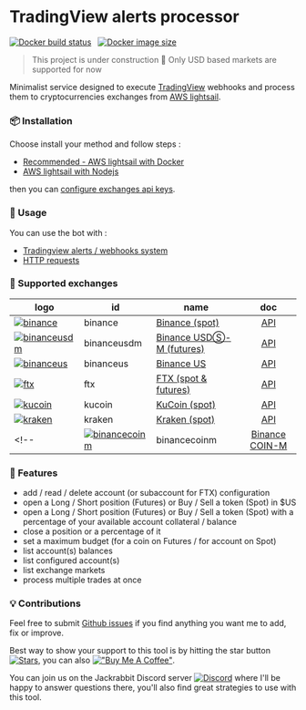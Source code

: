 # TradingView alerts processor

[![Docker build status](https://img.shields.io/docker/cloud/build/madamefleur/tradingview-alerts-processor)](https://hub.docker.com/repository/docker/madamefleur/tradingview-alerts-processor) &nbsp; [![Docker image size](https://img.shields.io/docker/image-size/madamefleur/tradingview-alerts-processor)](https://hub.docker.com/repository/docker/madamefleur/tradingview-alerts-processor/tags?page=1&ordering=last_updated)

>
> This project is under construction 🚧
> Only USD based markets are supported for now
>

Minimalist service designed to execute [TradingView](https://www.tradingview.com/) webhooks and process them to cryptocurrencies exchanges from [AWS lightsail](https://lightsail.aws.amazon.com/).

### 📦 Installation

Choose install your method and follow steps :

- [Recommended - AWS lightsail with Docker](docs/install/1b_Docker.md)
- [AWS lightsail with Nodejs](docs/install/1a_Node.md)

then you can [configure exchanges api keys](docs/install/1c_Keys.md).

### 🚀 Usage

You can use the bot with :

- [Tradingview alerts / webhooks system](docs/2_Alerts.md)
- [HTTP requests](docs/3_Commands.md)

### 🏦 Supported exchanges

| logo                                                                                                                                                                               | id            | name                                                                        | doc                                                                |
|------------------------------------------------------------------------------------------------------------------------------------------------------------------------------------|---------------|-----------------------------------------------------------------------------|:------------------------------------------------------------------:|
| [![binance](https://user-images.githubusercontent.com/1294454/29604020-d5483cdc-87ee-11e7-94c7-d1a8d9169293.jpg)](https://www.binance.com/) | binance | [Binance (spot)](https://www.binance.com/) | [API](https://binance-docs.github.io/apidocs/spot/en)              |
| [![binanceusdm](https://user-images.githubusercontent.com/1294454/117738721-668c8d80-b205-11eb-8c49-3fad84c4a07f.jpg)](https://www.binance.com/) | binanceusdm | [Binance USDⓈ-M (futures)](https://www.binance.com/) | [API](https://binance-docs.github.io/apidocs/spot/en)              |
| [![binanceus](https://user-images.githubusercontent.com/1294454/65177307-217b7c80-da5f-11e9-876e-0b748ba0a358.jpg)](https://www.binance.us)                                        | binanceus          | [Binance US](https://www.binance.us)                                      | [API](https://github.com/binance-us/binance-official-api-docs)                              |
| [![ftx](https://user-images.githubusercontent.com/1294454/67149189-df896480-f2b0-11e9-8816-41593e17f9ec.jpg)](https://ftx.com/) | ftx | [FTX (spot & futures)](https://ftx.com/) | [API](https://github.com/ftexchange/ftx) |
| [![kucoin](https://user-images.githubusercontent.com/51840849/87295558-132aaf80-c50e-11ea-9801-a2fb0c57c799.jpg)](https://www.kucoin.com/) | kucoin | [KuCoin (spot)](https://www.kucoin.com/) | [API](https://docs.kucoin.com) |
| [![kraken](https://user-images.githubusercontent.com/51840849/76173629-fc67fb00-61b1-11ea-84fe-f2de582f58a3.jpg)](https://www.kraken.com) | kraken | [Kraken (spot)](https://www.kraken.com) | [API](https://www.kraken.com/features/api)                                                  |
<!-- | [![binancecoinm](https://user-images.githubusercontent.com/1294454/117738721-668c8d80-b205-11eb-8c49-3fad84c4a07f.jpg)](https://www.binance.com/)                     | binancecoinm  | [Binance COIN-M](https://www.binance.com/)                     | *   | [API](https://binance-docs.github.io/apidocs/spot/en)              |-->

### 🚧 Features

- add / read / delete account (or subaccount for FTX) configuration
- open a Long / Short position (Futures) or Buy / Sell a token (Spot) in $US
- open a Long / Short position (Futures) or Buy / Sell a token (Spot) with a percentage of your available account collateral / balance
- close a position or a percentage of it
- set a maximum budget (for a coin on Futures / for account on Spot)
- list account(s) balances
- list configured account(s)
- list exchange markets
- process multiple trades at once

<!-- - close a position and open another in the opposite direction (Futures only)
- close a position while reducing on oversell / overbuy (Futures only) -->

### 💡 Contributions

Feel free to submit [Github issues](https://github.com/thibaultyou/tradingview-alerts-processor/issues) if you find anything you want me to add, fix or improve.

Best way to show your support to this tool is by hitting the star button [![Stars](https://img.shields.io/github/stars/thibaultyou/tradingview-alerts-processor?style=social)](https://github.com/thibaultyou/tradingview-alerts-processor/stargazers), you can also [!["Buy Me A Coffee"](https://www.buymeacoffee.com/assets/img/custom_images/orange_img.png)](https://www.buymeacoffee.com/thibaultyou).

You can join us on the Jackrabbit Discord server [![Discord](https://img.shields.io/discord/664206005881536512)](https://discord.gg/mNMVWXpAGd) where I'll be happy to answer questions there, you'll also find great strategies to use with this tool.